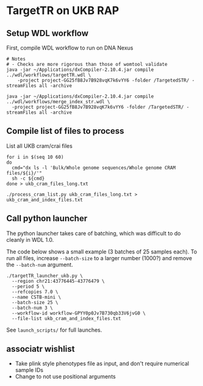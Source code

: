 # TargetTR on UKB RAP

## Setup WDL workflow

First, compile WDL workflow to run on DNA Nexus

```
# Notes
# - Checks are more rigorous than those of womtool validate
java -jar ~/Applications/dxCompiler-2.10.4.jar compile ../wdl/workflows/targetTR.wdl \
	-project project-GG25fB8Jv7B928vqK7k6vYY6 -folder /TargetedSTR/ -streamFiles all -archive 

java -jar ~/Applications/dxCompiler-2.10.4.jar compile ../wdl/workflows/merge_index_str.wdl \
  -project project-GG25fB8Jv7B928vqK7k6vYY6 -folder /TargetedSTR/ -streamFiles all -archive 
```

## Compile list of files to process

List all UKB cram/crai files
```
for i in $(seq 10 60)
do
  cmd="dx ls -l 'Bulk/Whole genome sequences/Whole genome CRAM files/${i}/'"
  sh -c ${cmd}
done > ukb_cram_files_long.txt

./process_cram_list.py ukb_cram_files_long.txt > ukb_cram_and_index_files.txt
```

## Call python launcher 

The python launcher takes care of batching, which was difficult to do cleanly in WDL 1.0.

The code below shows a small example (3 batches of 25 samples each).
To run all files, increase `--batch-size` to a larger number (1000?) and remove the `--batch-num` argument.
```
./targetTR_launcher_ukb.py \
  --region chr21:43776445-43776479 \
  --period 5 \
  --refcopies 7.0 \
  --name CSTB-mini \
  --batch-size 25 \
  --batch-num 3 \
  --workflow-id workflow-GPYY0p0Jv7B730qb33V6jvG0 \
  --file-list ukb_cram_and_index_files.txt
```

See `launch_scripts/` for full launches.

## associatr wishlist

* Take plink style phenotypes file as input, and don't require numerical sample IDs
* Change to not use positional arguments